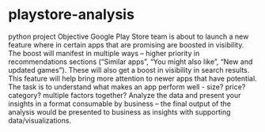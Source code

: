 # playstore-analysis
python project
Objective
Google Play Store team is about to launch a new feature where in certain apps that are 
promising are boosted in visibility. The boost will manifest in multiple ways – higher priority in 
recommendations sections (“Similar apps”, “You might also like”, “New and updated games”). 
These will also get a boost in visibility in search results. This feature will help bring more 
attention to newer apps that have potential.
The task is to understand what makes an app perform well - size? price? category? multiple 
factors together? Analyze the data and present your insights in a format consumable by 
business – the final output of the analysis would be presented to business as insights with 
supporting data/visualizations.
